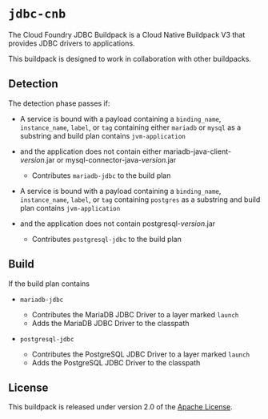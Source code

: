 # `jdbc-cnb`
The Cloud Foundry JDBC Buildpack is a Cloud Native Buildpack V3 that provides JDBC drivers to applications.

This buildpack is designed to work in collaboration with other buildpacks.

## Detection
The detection phase passes if:

* A service is bound with a payload containing a `binding_name`, `instance_name`, `label`, or `tag` containing either `mariadb` or `mysql` as a substring and build plan contains `jvm-application`
* and the application does not contain either mariadb-java-client-_version_.jar or mysql-connector-java-_version_.jar
    * Contributes `mariadb-jdbc` to the build plan

* A service is bound with a payload containing a `binding_name`, `instance_name`, `label`, or `tag` containing `postgres` as a substring and build plan contains `jvm-application`
* and the application does not contain postgresql-_version_.jar
    * Contributes `postgresql-jdbc` to the build plan

## Build
If the build plan contains

* `mariadb-jdbc`
  * Contributes the MariaDB JDBC Driver to a layer marked `launch`
  * Adds the MariaDB JDBC Driver to the classpath

* `postgresql-jdbc`
  * Contributes the PostgreSQL JDBC Driver to a layer marked `launch`
  * Adds the PostgreSQL JDBC Driver to the classpath

## License
This buildpack is released under version 2.0 of the [Apache License][a].

[a]: https://www.apache.org/licenses/LICENSE-2.0
